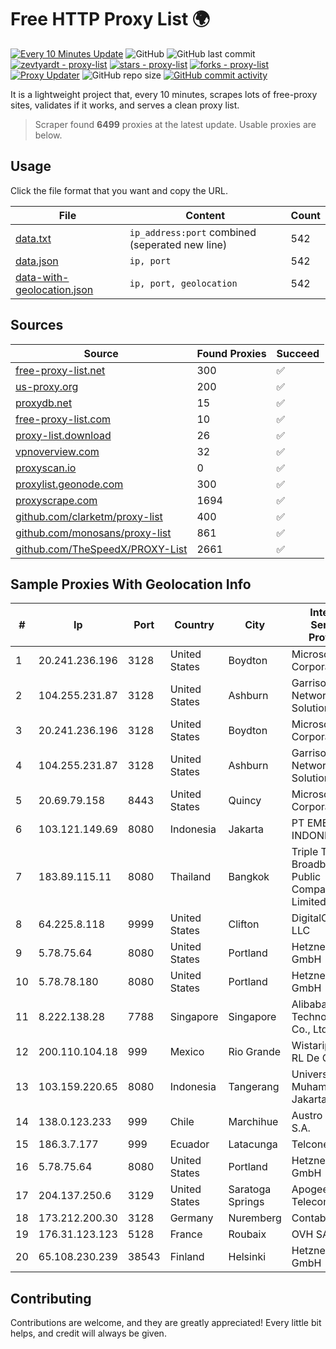 
# Free HTTP Proxy List 🌍

[![Every 10 Minutes Update](https://github.com/mertguvencli/http-proxy-list/actions/workflows/main.yml/badge.svg?branch=main)](https://github.com/mertguvencli/http-proxy-list/actions/workflows/main.yml)
![GitHub](https://img.shields.io/github/license/mertguvencli/http-proxy-list)
![GitHub last commit](https://img.shields.io/github/last-commit/mertguvencli/http-proxy-list)
[![zevtyardt - proxy-list](https://img.shields.io/static/v1?label=zevtyardt&message=proxy-list&color=blue&logo=github)](https://github.com/zevtyardt/proxy-list "Go to GitHub repo")
[![stars - proxy-list](https://img.shields.io/github/stars/zevtyardt/proxy-list?style=social)](https://github.com/zevtyardt/proxy-list)
[![forks - proxy-list](https://img.shields.io/github/forks/zevtyardt/proxy-list?style=social)](https://github.com/zevtyardt/proxy-list)
[![Proxy Updater](https://github.com/zevtyardt/proxy-list/workflows/Proxy%20Updater/badge.svg)](https://github.com/zevtyardt/proxy-list/actions?query=workflow:"Proxy+Updater")
![GitHub repo size](https://img.shields.io/github/repo-size/zevtyardt/proxy-list)
[![GitHub commit activity](https://img.shields.io/github/commit-activity/m/zevtyardt/proxy-list?logo=commits)](https://github.com/zevtyardt/proxy-list/commits/main)

It is a lightweight project that, every 10 minutes, scrapes lots of free-proxy sites, validates if it works, and serves a clean proxy list.

> Scraper found **6499** proxies at the latest update. Usable proxies are below.

## Usage

Click the file format that you want and copy the URL.

|File|Content|Count|
|----|-------|-----|
|[data.txt](https://raw.githubusercontent.com/mertguvencli/http-proxy-list/main/proxy-list/data.txt)|`ip_address:port` combined (seperated new line)|542|
|[data.json](https://raw.githubusercontent.com/mertguvencli/http-proxy-list/main/proxy-list/data.json)|`ip, port`|542|
|[data-with-geolocation.json](https://raw.githubusercontent.com/mertguvencli/http-proxy-list/main/proxy-list/data-with-geolocation.json)|`ip, port, geolocation`|542|

## Sources

|Source|Found Proxies|Succeed|
|------|-------------|-------|
|[free-proxy-list.net](https://free-proxy-list.net)|300|✅|
|[us-proxy.org](https://www.us-proxy.org)|200|✅|
|[proxydb.net](http://proxydb.net)|15|✅|
|[free-proxy-list.com](https://free-proxy-list.com/?page=&port=&type%5B%5D=http&type%5B%5D=https&up_time=0&search=Search)|10|✅|
|[proxy-list.download](https://www.proxy-list.download/HTTP)|26|✅|
|[vpnoverview.com](https://vpnoverview.com/privacy/anonymous-browsing/free-proxy-servers)|32|✅|
|[proxyscan.io](https://www.proxyscan.io)|0|✅|
|[proxylist.geonode.com](https://proxylist.geonode.com/api/proxy-list?limit=300&page=1&sort_by=lastChecked&sort_type=desc&protocols=http,https)|300|✅|
|[proxyscrape.com](https://api.proxyscrape.com/v2/?request=displayproxies&protocol=http&timeout=10000&country=all&ssl=all&anonymity=all)|1694|✅|
|[github.com/clarketm/proxy-list](https://raw.githubusercontent.com/clarketm/proxy-list/master/proxy-list-raw.txt)|400|✅|
|[github.com/monosans/proxy-list](https://raw.githubusercontent.com/monosans/proxy-list/main/proxies/http.txt)|861|✅|
|[github.com/TheSpeedX/PROXY-List](https://raw.githubusercontent.com/TheSpeedX/PROXY-List/master/http.txt)|2661|✅|


## Sample Proxies With Geolocation Info

|#|Ip|Port|Country|City|Internet Service Provider|
|-|--|----|-------|----|-------------------------|
|1|20.241.236.196|3128|United States|Boydton|Microsoft Corporation|
|2|104.255.231.87|3128|United States|Ashburn|Garrison Network Solutions LLC|
|3|20.241.236.196|3128|United States|Boydton|Microsoft Corporation|
|4|104.255.231.87|3128|United States|Ashburn|Garrison Network Solutions LLC|
|5|20.69.79.158|8443|United States|Quincy|Microsoft Corporation|
|6|103.121.149.69|8080|Indonesia|Jakarta|PT EMERIO INDONESIA|
|7|183.89.115.11|8080|Thailand|Bangkok|Triple T Broadband Public Company Limited|
|8|64.225.8.118|9999|United States|Clifton|DigitalOcean, LLC|
|9|5.78.75.64|8080|United States|Portland|Hetzner Online GmbH|
|10|5.78.78.180|8080|United States|Portland|Hetzner Online GmbH|
|11|8.222.138.28|7788|Singapore|Singapore|Alibaba (US) Technology Co., Ltd.|
|12|200.110.104.18|999|Mexico|Rio Grande|Wistarip S De RL De CV|
|13|103.159.220.65|8080|Indonesia|Tangerang|Universitas Muhammadiyah Jakarta|
|14|138.0.123.233|999|Chile|Marchihue|Austro Internet S.A.|
|15|186.3.7.177|999|Ecuador|Latacunga|Telconet S.A|
|16|5.78.75.64|8080|United States|Portland|Hetzner Online GmbH|
|17|204.137.250.6|3129|United States|Saratoga Springs|Apogee Telecom Inc|
|18|173.212.200.30|3128|Germany|Nuremberg|Contabo GmbH|
|19|176.31.123.123|5128|France|Roubaix|OVH SAS|
|20|65.108.230.239|38543|Finland|Helsinki|Hetzner Online GmbH|



## Contributing

Contributions are welcome, and they are greatly appreciated! Every
little bit helps, and credit will always be given.

